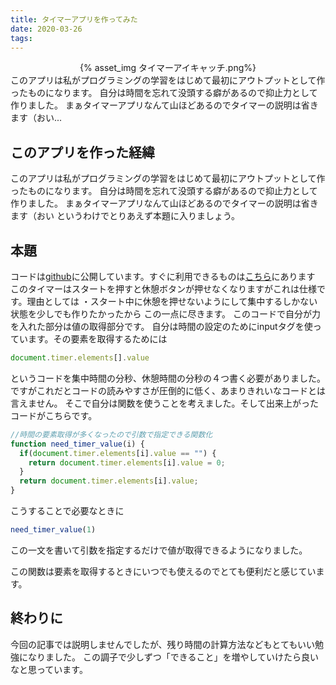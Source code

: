 ```yaml
---
title: タイマーアプリを作ってみた
date: 2020-03-26
tags:
---
```

<div align='center'>
{% asset_img タイマーアイキャッチ.png%}
</div>
このアプリは私がプログラミングの学習をはじめて最初にアウトプットとして作ったものになります。
自分は時間を忘れて没頭する癖があるので抑止力として作りました。
まぁタイマーアプリなんて山ほどあるのでタイマーの説明は省きます（おい...

<!--more-->

## このアプリを作った経緯
このアプリは私がプログラミングの学習をはじめて最初にアウトプットとして作ったものになります。
自分は時間を忘れて没頭する癖があるので抑止力として作りました。
まぁタイマーアプリなんて山ほどあるのでタイマーの説明は省きます（おい
というわけでとりあえず本題に入りましょう。
## 本題
コードは[github](https://github.com/haplus-stu/Timer)に公開しています。すぐに利用できるものは[こちら](https://haplus-stu.github.io/Timer/)にあります
このタイマーはスタートを押すと休憩ボタンが押せなくなりますがこれは仕様です。理由としては
・スタート中に休憩を押せないようにして集中するしかない状態を少しでも作りたかったから
この一点に尽きます。
このコードで自分が力を入れた部分は値の取得部分です。
自分は時間の設定のためにinputタグを使っています。その要素を取得するためには

```javascript
document.timer.elements[].value
```

というコードを集中時間の分秒、休憩時間の分秒の４つ書く必要がありました。
ですがこれだとコードの読みやすさが圧倒的に低く、あまりきれいなコードとは言えません。
そこで自分は関数を使うことを考えました。そして出来上がったコードがこちらです。

```javascript
//時間の要素取得が多くなったので引数で指定できる関数化
function need_timer_value(i) {
  if(document.timer.elements[i].value == "") {
    return document.timer.elements[i].value = 0;
  }
  return document.timer.elements[i].value;
}
```
こうすることで必要なときに

```javascript
need_timer_value(1)
```
この一文を書いて引数を指定するだけで値が取得できるようになりました。

この関数は要素を取得するときにいつでも使えるのでとても便利だと感じています。
## 終わりに
今回の記事では説明しませんでしたが、残り時間の計算方法などもとてもいい勉強になりました。
この調子で少しずつ「できること」を増やしていけたら良いなと思っています。